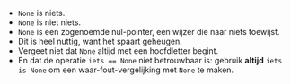 - `None` is niets.
- `None` is niet niets.
- `None` is een zogenoemde nul-pointer, een wijzer die naar niets toewijst.
- Dit is heel nuttig, want het spaart geheugen.
- Vergeet niet dat `None` altijd met een hoofdletter begint.
- En dat de operatie `iets == None` niet betrouwbaar is: gebruik **altijd** `iets is None` om een waar-fout-vergelijking met `None` te maken.